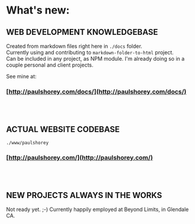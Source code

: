 # What's new:         
         
## WEB DEVELOPMENT KNOWLEDGEBASE         
Created from markdown files right here in `./docs` folder.         
Currently using and contributing to `markdown-folder-to-html` project.         
Can be included in any project, as NPM module. I'm already doing so in a couple personal and client projects.         
         
See mine at:         
### [http://paulshorey.com/docs/](http://paulshorey.com/docs/)         
<br /><br />         
         
         
## ACTUAL WEBSITE CODEBASE         
```         
./www/paulshorey         
```         
### [http://paulshorey.com/](http://paulshorey.com/)         
<br /><br />         
         
## NEW PROJECTS ALWAYS IN THE WORKS         
Not ready yet. ;-) Currently happily employed at Beyond Limits, in Glendale CA.         
         
